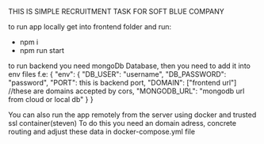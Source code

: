 THIS IS SIMPLE RECRUITMENT TASK FOR SOFT BLUE COMPANY

to run app locally get into frontend folder and run:

- npm i
- npm run start

to run backend you need mongoDb Database, then you need to add it into env files f.e:
{
"env": {
"DB_USER": "username",
"DB_PASSWORD": "password",
"PORT": this is backend port,
"DOMAIN": ["frontend url"] //these are domains accepted by cors,
"MONGODB_URL": "mongodb url from cloud or local db"
}
}

You can also run the app remotely from the server using docker and trusted ssl container(steven)
To do this you need an domain adress, concrete routing and adjust these data in docker-compose.yml file
